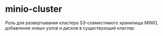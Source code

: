 # minio-cluster

Роль для развертывания кластера S3-совместимого хранилища MINIO, добавление новых узлов и дисков в существующий кластер.